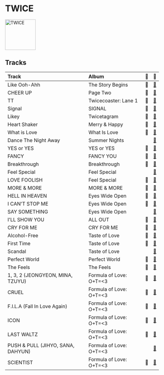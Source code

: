 
# TWICE


<img src="https://i.scdn.co/image/ab6761610000e5ebd84fd6ae9ccfc6206ea6711e" alt="TWICE" width="100" />

## Tracks

| Track                             | Album                   | 💚   | 🔗                                                          |
|:----------------------------------|:------------------------|:----|:-----------------------------------------------------------|
| Like Ooh-Ahh                      | The Story Begins        | 💚   | [🔗](https://open.spotify.com/track/3c0CJ0DBgsGZ7I79lyx02Z) |
| CHEER UP                          | Page Two                | 💚   | [🔗](https://open.spotify.com/track/7lB4rxNVc7vm33ZSZXVRAQ) |
| TT                                | Twicecoaster: Lane 1    | 💚   | [🔗](https://open.spotify.com/track/60jFaQV7Z4boGC4ob5B5c6) |
| Signal                            | SIGNAL                  | 💚   | [🔗](https://open.spotify.com/track/15rX80MpEJ2OqW3dPunQvI) |
| Likey                             | Twicetagram             | 💚   | [🔗](https://open.spotify.com/track/0IEVKWduAaMcZepZQVr80T) |
| Heart Shaker                      | Merry & Happy           | 💚   | [🔗](https://open.spotify.com/track/52FCAZn0YEkZfF0BtiAUMW) |
| What is Love                      | What Is Love            | 💚   | [🔗](https://open.spotify.com/track/54mnwt3kO0uYsy0ceg14JP) |
| Dance The Night Away              | Summer Nights           |     | [🔗](https://open.spotify.com/track/4DYIDSMIB5y2UmZFv9fxeX) |
| YES or YES                        | YES or YES              | 💚   | [🔗](https://open.spotify.com/track/26OVhEqFDQH0Ij77QtmGP9) |
| FANCY                             | FANCY YOU               | 💚   | [🔗](https://open.spotify.com/track/0W5hTAWn8Tq0Qfhg1XP3YW) |
| Breakthrough                      | Breakthrough            | 💚   | [🔗](https://open.spotify.com/track/5COO2JgOmHIJ2jsXFwflz8) |
| Feel Special                      | Feel Special            |     | [🔗](https://open.spotify.com/track/3Hz3tTQwOdM6XkA0ALB2G9) |
| LOVE FOOLISH                      | Feel Special            | 💚   | [🔗](https://open.spotify.com/track/5ipJi9h2ghaThn6EUwO3B2) |
| MORE & MORE                       | MORE & MORE             | 💚   | [🔗](https://open.spotify.com/track/3omvXShuRPM3zbDpWYqf5g) |
| HELL IN HEAVEN                    | Eyes Wide Open          | 💚   | [🔗](https://open.spotify.com/track/3KCreWc88InXH3XuL54C5a) |
| I CAN'T STOP ME                   | Eyes Wide Open          | 💚   | [🔗](https://open.spotify.com/track/37ZtpRBkHcaq6hHy0X98zn) |
| SAY SOMETHING                     | Eyes Wide Open          |     | [🔗](https://open.spotify.com/track/2gagYYY4R8QimbnFqd96ST) |
| I'LL SHOW YOU                     | ALL OUT                 | 💚   | [🔗](https://open.spotify.com/track/6LDIVpVNBRy7LCw7jIdci6) |
| CRY FOR ME                        | CRY FOR ME              | 💚   | [🔗](https://open.spotify.com/track/2xtP8RNbo2BEMzLX7tK7aq) |
| Alcohol-Free                      | Taste of Love           | 💚   | [🔗](https://open.spotify.com/track/0BTaaKT4RMbs5M73tOHX5Y) |
| First Time                        | Taste of Love           | 💚   | [🔗](https://open.spotify.com/track/3YdqewCLgGsFhruA3EhILy) |
| Scandal                           | Taste of Love           |     | [🔗](https://open.spotify.com/track/2fluM1mE0tKQ6rvM77Vr11) |
| Perfect World                     | Perfect World           | 💚   | [🔗](https://open.spotify.com/track/0iuZMy88H6vxDA2oaJNhJg) |
| The Feels                         | The Feels               | 💚   | [🔗](https://open.spotify.com/track/1XyzcGhmO7iUamSS94XfqY) |
| 1, 3, 2 (JEONGYEON, MINA, TZUYU)  | Formula of Love: O+T=<3 | 💚   | [🔗](https://open.spotify.com/track/6bS9w12VuyaqkbNKnw5zZE) |
| CRUEL                             | Formula of Love: O+T=<3 | 💚   | [🔗](https://open.spotify.com/track/139JUU8fJkQoeHl9nABk9C) |
| F.I.L.A (Fall In Love Again)      | Formula of Love: O+T=<3 | 💚   | [🔗](https://open.spotify.com/track/4O1WbQwMV0W6Y2dUCvwoBx) |
| ICON                              | Formula of Love: O+T=<3 | 💚   | [🔗](https://open.spotify.com/track/2VdU1ksBKcETBr8BYRHUvB) |
| LAST WALTZ                        | Formula of Love: O+T=<3 | 💚   | [🔗](https://open.spotify.com/track/39kH6C2twlYjyssIW02sbr) |
| PUSH & PULL (JIHYO, SANA, DAHYUN) | Formula of Love: O+T=<3 |     | [🔗](https://open.spotify.com/track/7kbOwsTp2Uqm1scjRPiVt4) |
| SCIENTIST                         | Formula of Love: O+T=<3 | 💚   | [🔗](https://open.spotify.com/track/0BJMgVrnWIvgYsjq8KaPeh) |